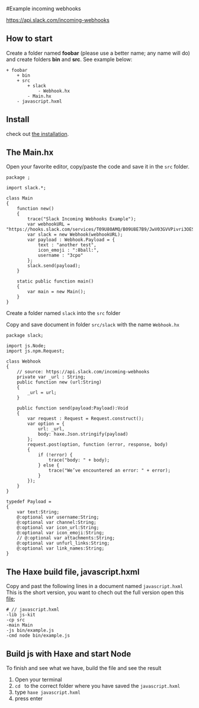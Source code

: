 #Example incoming webhooks


https://api.slack.com/incoming-webhooks

## How to start

Create a folder named **foobar** (please use a better name; any name will do) and create folders **bin** and **src**.
See example below:

```
+ foobar
	+ bin
	+ src
		+ slack
			- Webhook.hx
		- Main.hx
	- javascript.hxml
```


## Install

check out [the installation](installation.md).


## The Main.hx

Open your favorite editor, copy/paste the code and save it in the `src` folder. 

```
package ;

import slack.*;

class Main
{
	function new()
	{
		trace("Slack Incoming Webhooks Example");
		var webhookURL = "https://hooks.slack.com/services/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";
		var slack = new Webhook(webhookURL);
		var payload : Webhook.Payload = { 
			text : "another test",
			icon_emoji : ":8ball:",
			username : "3cpo"
		};
		slack.send(payload); 		
	}

    static public function main()
    {
        var main = new Main();
	}
}
```
Create a folder named `slack` into the `src` folder


Copy and save document in folder `src/slack` with the name `Webhook.hx`
```
package slack;

import js.Node;
import js.npm.Request;

class Webhook 
{	
	// source: https://api.slack.com/incoming-webhooks
	private var _url : String;
	public function new (url:String)
	{
		_url = url;
	}

	public function send(payload:Payload):Void
	{
		var request : Request = Request.construct();
		var option = {
			url: _url,
			body: haxe.Json.stringify(payload)
		};
		request.post(option, function (error, response, body) 
		{
			if (!error) {
				trace("body: " + body);
			} else {
				trace("We’ve encountered an error: " + error);
			}
		}); 
	}
}

typedef Payload = 
{
	var text:String;
  	@:optional var username:String;
	@:optional var channel:String;
	@:optional var icon_url:String;
	@:optional var icon_emoji:String;
	// @:optional var attachments:String;
	@:optional var unfurl_links:String;
	@:optional var link_names:String;
}

```

## The Haxe build file, javascript.hxml

Copy and past the following lines in a document named `javascript.hxml`
This is the short version, you want to chech out the full version open this [file](/code/javascript.hxml);

```
# // javascript.hxml
-lib js-kit
-cp src
-main Main
-js bin/example.js
-cmd node bin/example.js
```



## Build js with Haxe and start Node

To finish and see what we have, build the file and see the result

1. Open your terminal
2. `cd ` to the correct folder where you have saved the `javascript.hxml` 
3. type `haxe javascript.hxml`
4. press enter
